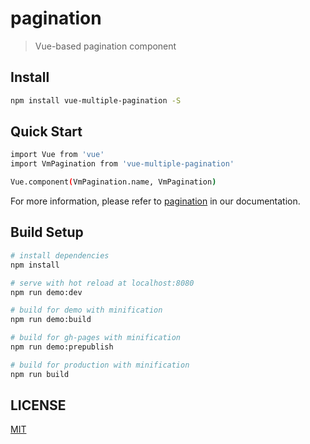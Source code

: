 # pagination

> Vue-based pagination component

## Install

```bash
npm install vue-multiple-pagination -S
```

## Quick Start

```bash
import Vue from 'vue'
import VmPagination from 'vue-multiple-pagination'

Vue.component(VmPagination.name, VmPagination)
```

For more information, please refer to [pagination](http://vue-multiple.github.io/pagination) in our documentation.

## Build Setup

``` bash
# install dependencies
npm install

# serve with hot reload at localhost:8080
npm run demo:dev

# build for demo with minification
npm run demo:build

# build for gh-pages with minification
npm run demo:prepublish

# build for production with minification
npm run build
```

## LICENSE

[MIT](http://opensource.org/licenses/MIT)